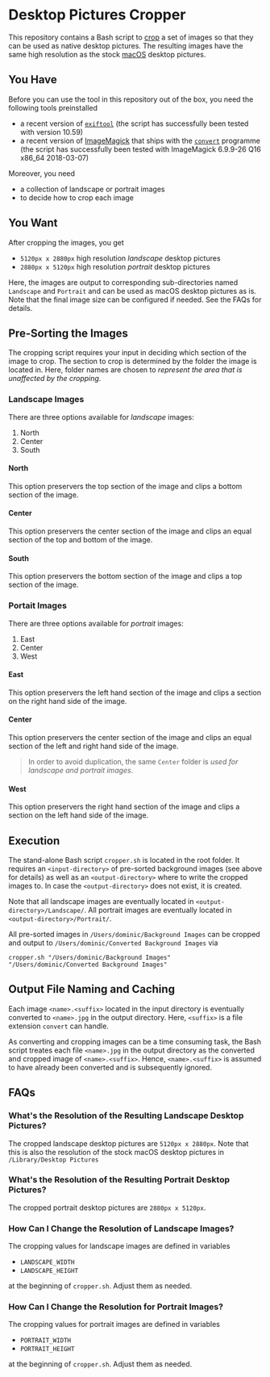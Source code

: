 # Desktop Pictures Cropper

This repository contains a Bash script to [crop](https://en.wikipedia.org/wiki/Cropping_(image)) a set of images so that they can be used as native desktop pictures.
The resulting images have the same high resolution as the stock [macOS](https://en.wikipedia.org/wiki/MacOS) desktop pictures.


## You Have

Before you can use the tool in this repository out of the box, you need the following tools preinstalled
 - a recent version of [`exiftool`](https://www.sno.phy.queensu.ca/~phil/exiftool/) (the script has successfully been tested with version 10.59)
 - a recent version of [ImageMagick](https://www.imagemagick.org/script/index.php) that ships with the [`convert`](https://www.imagemagick.org/script/convert.php) programme (the script has successfully been tested with ImageMagick 6.9.9-26 Q16 x86_64 2018-03-07)

Moreover, you need
 - a collection of landscape or portrait images
 - to decide how to crop each image


## You Want

After cropping the images, you get
 - `5120px x 2880px` high resolution _landscape_ desktop pictures
 - `2880px x 5120px` high resolution _portrait_ desktop pictures

Here, the images are output to corresponding sub-directories named `Landscape` and `Portrait` and can be used as macOS desktop pictures as is. Note that the final image size can be configured if needed. See the FAQs for details.


## Pre-Sorting the Images

The cropping script requires your input in deciding which section of the image to crop.
The section to crop is determined by the folder the image is located in. Here, folder names are chosen to _represent the area that is unaffected by the cropping_.


### Landscape Images

There are three options available for _landscape_ images:

 1. North
 2. Center
 3. South

#### North

This option preservers the top section of the image and clips a bottom section of the image.

#### Center

This option preservers the center section of the image and clips an equal section of the top and bottom of the image.

#### South

This option preservers the bottom section of the image and clips a top section of the image.


### Portait Images

There are three options available for _portrait_ images:

 1. East
 2. Center
 3. West

#### East

This option preservers the left hand section of the image and clips a section on the right hand side of the image.

#### Center

This option preservers the center section of the image and clips an equal section of the left and right hand side of the image.

> In order to avoid duplication, the same `Center` folder is _used for landscape and portrait images_.

#### West

This option preservers the right hand section of the image and clips a section on the left hand side of the image.


## Execution

The stand-alone Bash script `cropper.sh` is located in the root folder. It requires an `<input-directory>` of pre-sorted background images (see above for details) as well as an `<output-directory>` where to write the cropped images to. In case the `<output-directory>` does not exist, it is created.

Note that all landscape images are eventually located in `<output-directory>/Landscape/`. All portrait images are eventually located in `<output-directory>/Portrait/`.

All pre-sorted images in `/Users/dominic/Background Images` can be cropped and output to `/Users/dominic/Converted Background Images` via
```
cropper.sh "/Users/dominic/Background Images" "/Users/dominic/Converted Background Images"
```


## Output File Naming and Caching

Each image `<name>.<suffix>` located in the input directory is eventually converted to `<name>.jpg` in the output directory. Here, `<suffix>` is a file extension `convert` can handle.

As converting and cropping images can be a time consuming task, the Bash script treates each file `<name>.jpg` in the output directory as the converted and cropped image of `<name>.<suffix>`. Hence, `<name>.<suffix>` is assumed to have already been converted and is subsequently ignored.


## FAQs

### What's the Resolution of the Resulting Landscape Desktop Pictures?

The cropped landscape desktop pictures are `5120px x 2880px`. Note that this is also the resolution of the stock macOS desktop pictures in `/Library/Desktop Pictures`


### What's the Resolution of the Resulting Portrait Desktop Pictures?

The cropped portrait desktop pictures are `2880px x 5120px`.


### How Can I Change the Resolution of Landscape Images?

The cropping values for landscape images are defined in variables
 - `LANDSCAPE_WIDTH`
 - `LANDSCAPE_HEIGHT`

at the beginning of `cropper.sh`. Adjust them as needed.


### How Can I Change the Resolution for Portrait Images?

The cropping values for portrait images are defined in variables
 - `PORTRAIT_WIDTH`
 - `PORTRAIT_HEIGHT`

at the beginning of `cropper.sh`. Adjust them as needed.
